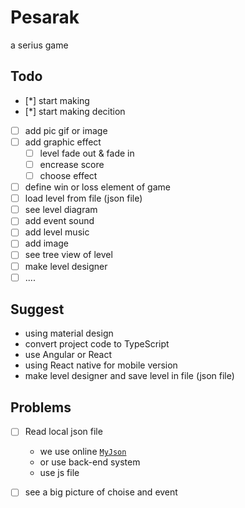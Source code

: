 # Pesarak

a serius game

## Todo

- [*] start making
- [*] start making decition
- [ ] add pic gif or image
- [ ] add graphic effect
  - [ ] level fade out & fade in
  - [ ] encrease score
  - [ ] choose effect
- [ ] define win or loss element of game
- [ ] load level from file (json file)
- [ ] see level diagram
- [ ] add event sound
- [ ] add level music
- [ ] add image
- [ ] see tree view of level
- [ ] make level designer
- [ ] ....

## Suggest

* using material design
* convert project code to TypeScript
* use Angular or React
* using React native for mobile version
* make level designer and save level in file (json file)

## Problems

- [ ] Read local json file
  * we use online [`MyJson`](http://myjson.com/)
  * or use back-end system
  * use js file

- [ ] see a big picture of choise and event